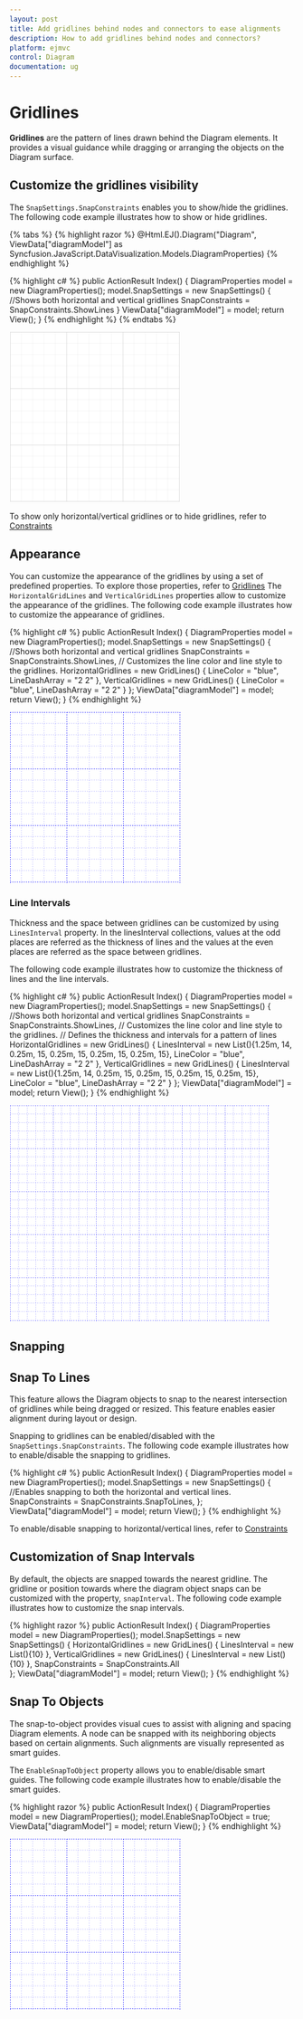 ```yaml
---
layout: post
title: Add gridlines behind nodes and connectors to ease alignments
description: How to add gridlines behind nodes and connectors?
platform: ejmvc
control: Diagram
documentation: ug
---
```


# Gridlines

**Gridlines** are the pattern of lines drawn behind the Diagram elements. It provides a visual guidance while dragging or arranging the objects on the Diagram surface.

## Customize the gridlines visibility

The `SnapSettings.SnapConstraints` enables you to show/hide the gridlines. The following code example illustrates how to show or hide gridlines.

{% tabs %}
{% highlight razor %}
@Html.EJ().Diagram("Diagram", ViewData["diagramModel"] as Syncfusion.JavaScript.DataVisualization.Models.DiagramProperties)
{% endhighlight %}

{% highlight c# %}
public ActionResult Index()
{
    DiagramProperties model = new DiagramProperties();
	model.SnapSettings = new SnapSettings()
	{
		//Shows both horizontal and vertical gridlines
		SnapConstraints = SnapConstraints.ShowLines
	}
	ViewData["diagramModel"] = model;
    return View();
}
{% endhighlight %}
{% endtabs %}

![](Gridlines_images/Gridlines_img1.png)

To show only horizontal/vertical gridlines or to hide gridlines, refer to [Constraints](https://help.syncfusion.com/cr/aspnetmvc/Syncfusion.JavaScript.DataVisualization.Models.Diagram.SnapSettings.html#Syncfusion_JavaScript_DataVisualization_Models_Diagram_SnapSettings_SnapConstraints "Constraints")

## Appearance

You can customize the appearance of the gridlines by using a set of predefined properties. To explore those properties, refer to [Gridlines](https://help.syncfusion.com/cr/aspnetmvc/Syncfusion.JavaScript.DataVisualization.Models.Diagram.GridLines.html "Gridlines")
The `HorizontalGridLines` and `VerticalGridLines` properties allow to customize the appearance of the gridlines. The following code example illustrates how to customize the appearance of gridlines.

{% highlight c# %}
public ActionResult Index()
{
    DiagramProperties model = new DiagramProperties();
	model.SnapSettings = new SnapSettings()
	{
		//Shows both horizontal and vertical gridlines
		SnapConstraints = SnapConstraints.ShowLines,
		// Customizes the line color and line style to the gridlines.
		HorizontalGridlines = new GridLines() { LineColor = "blue", LineDashArray = "2 2" },
		VerticalGridlines = new GridLines() { LineColor = "blue", LineDashArray = "2 2" } 
	};
	ViewData["diagramModel"] = model;
    return View();
}
{% endhighlight %}

![](Gridlines_images/Gridlines_img4.png)

### Line Intervals

Thickness and the space between gridlines can be customized by using `LinesInterval` property. In the linesInterval collections, values at the odd places are referred as the thickness of lines and the values at the even places are referred as the space between gridlines.

The following code example illustrates how to customize the thickness of lines and the line intervals.

{% highlight c# %}
public ActionResult Index()
{
    DiagramProperties model = new DiagramProperties();
	model.SnapSettings = new SnapSettings()
	{
		//Shows both horizontal and vertical gridlines
		SnapConstraints = SnapConstraints.ShowLines,
		// Customizes the line color and line style to the gridlines.
		// Defines the thickness and intervals for a pattern of lines
		HorizontalGridlines = new GridLines() {
			LinesInterval = new List<decimal>(){1.25m, 14, 0.25m, 15, 0.25m, 15, 0.25m, 15, 0.25m, 15},
			LineColor = "blue",
			LineDashArray = "2 2"
		},
		VerticalGridlines = new GridLines() {
			LinesInterval = new List<decimal>(){1.25m, 14, 0.25m, 15, 0.25m, 15, 0.25m, 15, 0.25m, 15},
			LineColor = "blue",
			LineDashArray = "2 2"
		}
	};
    ViewData["diagramModel"] = model;
    return View();
}
{% endhighlight %}

![](Gridlines_images/Gridlines_img2.png)

## Snapping

## Snap To Lines

This feature allows the Diagram objects to snap to the nearest intersection of gridlines while being dragged or resized. This feature enables easier alignment during layout or design.

Snapping to gridlines can be enabled/disabled with the `SnapSettings.SnapConstraints`. The following code example illustrates how to enable/disable the snapping to gridlines.

{% highlight c# %}
public ActionResult Index()
{
    DiagramProperties model = new DiagramProperties();
	model.SnapSettings = new SnapSettings()
	{
		//Enables snapping to both the horizontal and vertical lines.
		SnapConstraints = SnapConstraints.SnapToLines, 
	};
	ViewData["diagramModel"] = model;
    return View();
}
{% endhighlight %}

To enable/disable snapping to horizontal/vertical lines, refer to [Constraints](https://help.syncfusion.com/cr/aspnetmvc/Syncfusion.JavaScript.DataVisualization.Models.Diagram.SnapSettings.html#Syncfusion_JavaScript_DataVisualization_Models_Diagram_SnapSettings_SnapConstraints "Constraints")

## Customization of Snap Intervals

By default, the objects are snapped towards the nearest gridline. The gridline or position towards where the diagram object snaps can be customized with the property, `snapInterval`. The following code example illustrates how to customize the snap intervals.

{% highlight razor %}
public ActionResult Index()
{
    DiagramProperties model = new DiagramProperties();
	model.SnapSettings = new SnapSettings()
	{
		HorizontalGridlines = new GridLines() { LinesInterval = new List<decimal>(){10} },
		VerticalGridlines = new GridLines() { LinesInterval = new List<decimal>(){10} },
		SnapConstraints = SnapConstraints.All	
	};
	ViewData["diagramModel"] = model;
    return View();
}
{% endhighlight %}

## Snap To Objects

The snap-to-object provides visual cues to assist with aligning and spacing Diagram elements. A node can be snapped with its neighboring objects based on certain alignments. Such alignments are visually represented as smart guides.

The `EnableSnapToObject` property allows you to enable/disable smart guides. The following code example illustrates how to enable/disable the smart guides.

{% highlight razor %}
public ActionResult Index()
{
    DiagramProperties model = new DiagramProperties();
	model.EnableSnapToObject = true;
    ViewData["diagramModel"] = model;
    return View();
}
{% endhighlight %}

![](Gridlines_images/Gridlines_img4.png)